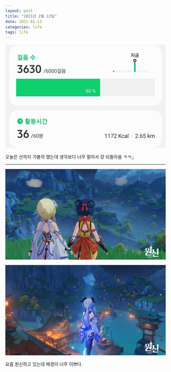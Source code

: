 ```yaml
---
layout: post
title: "2021년 2월 13일"
date: 2021-02-13
categories: life
tags: life
---
```

![사진](/assets/imgs/posts/daily-life/2021-02-13-001.jpg)

오늘은 산까지 가볼까 했는데 생각보다 너무 멀어서 걍 되돌아옴 ㅋㅋ;;

---

![사진](/assets/imgs/posts/daily-life/2021-02-13-002.png)

![사진](/assets/imgs/posts/daily-life/2021-02-13-003.png)

요즘 원신하고 있는데 배경이 너무 이쁘다.
